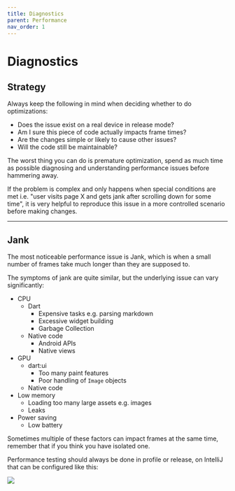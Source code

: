 ```yaml
---
title: Diagnostics
parent: Performance
nav_order: 1
---
```


# Diagnostics

## Strategy

Always keep the following in mind when deciding whether to do optimizations:

* Does the issue exist on a real device in release mode?
* Am I sure this piece of code actually impacts frame times?
* Are the changes simple or likely to cause other issues?
* Will the code still be maintainable?

The worst thing you can do is premature optimization, spend as much time as possible diagnosing and understanding
performance issues before hammering away.

If the problem is complex and only happens when special conditions are met i.e. "user visits page X and gets jank after
scrolling down for some time", it is very helpful to reproduce this issue in a more controlled scenario before making
changes.

---

## Jank

The most noticeable performance issue is Jank, which is when a small number of frames take much longer than they are
supposed to.

The symptoms of jank are quite similar, but the underlying issue can vary significantly:

- CPU
  - Dart
    - Expensive tasks e.g. parsing markdown
    - Excessive widget building
    - Garbage Collection
  - Native code
    - Android APIs
    - Native views
- GPU
  - dart:ui
    - Too many paint features
    - Poor handling of `Image` objects
  - Native code
- Low memory
  - Loading too many large assets e.g. images
  - Leaks
- Power saving
  - Low battery
  
Sometimes multiple of these factors can impact frames at the same time, remember that if you think you have isolated one.

Performance testing should always be done in profile or release, on IntelliJ that can be configured like this:

![](https://i.tst.sh/XixC1.png)